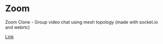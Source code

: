 # Zoom
Zoom Clone - Group video chat using mesh topology (made with socket.io and webrtc)

[Link](https://am-zoom.onrender.com)
